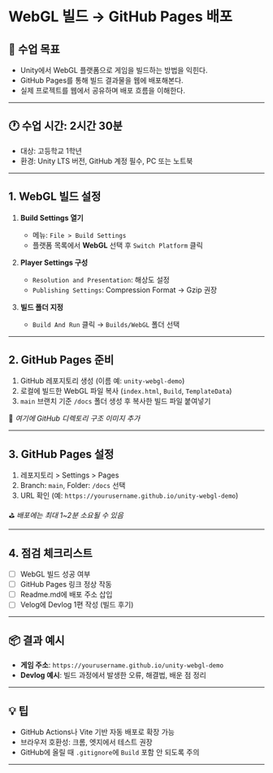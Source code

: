 # WebGL 빌드 → GitHub Pages 배포

## 🧠 수업 목표

- Unity에서 WebGL 플랫폼으로 게임을 빌드하는 방법을 익힌다.
- GitHub Pages를 통해 빌드 결과물을 웹에 배포해본다.
- 실제 프로젝트를 웹에서 공유하며 배포 흐름을 이해한다.

---

## 🕐 수업 시간: 2시간 30분

- 대상: 고등학교 1학년
- 환경: Unity LTS 버전, GitHub 계정 필수, PC 또는 노트북

---

## 1. WebGL 빌드 설정

1. **Build Settings 열기**
   - 메뉴: `File > Build Settings`
   - 플랫폼 목록에서 **WebGL** 선택 후 `Switch Platform` 클릭

2. **Player Settings 구성**
   - `Resolution and Presentation`: 해상도 설정
   - `Publishing Settings`: Compression Format → Gzip 권장

3. **빌드 폴더 지정**
   - `Build And Run` 클릭 → `Builds/WebGL` 폴더 선택


---

## 2. GitHub Pages 준비

1. GitHub 레포지토리 생성 (이름 예: `unity-webgl-demo`)
2. 로컬에 빌드한 WebGL 파일 복사 (`index.html`, `Build`, `TemplateData`)
3. `main` 브랜치 기준 `/docs` 폴더 생성 후 복사한 빌드 파일 붙여넣기

📸 *여기에 GitHub 디렉토리 구조 이미지 추가*

---

## 3. GitHub Pages 설정

1. 레포지토리 > Settings > Pages
2. Branch: `main`, Folder: `/docs` 선택
3. URL 확인 (예: `https://yourusername.github.io/unity-webgl-demo`)

⛳ *배포에는 최대 1~2분 소요될 수 있음*

---

## 4. 점검 체크리스트

- [ ] WebGL 빌드 성공 여부
- [ ] GitHub Pages 링크 정상 작동
- [ ] Readme.md에 배포 주소 삽입
- [ ] Velog에 Devlog 1편 작성 (빌드 후기)

---

## 📦 결과 예시

- **게임 주소**: `https://yourusername.github.io/unity-webgl-demo`
- **Devlog 예시**: 빌드 과정에서 발생한 오류, 해결법, 배운 점 정리

---

## 💡 팁

- GitHub Actions나 Vite 기반 자동 배포로 확장 가능
- 브라우저 호환성: 크롬, 엣지에서 테스트 권장
- GitHub에 올릴 때 `.gitignore`에 `Build` 포함 안 되도록 주의

---
